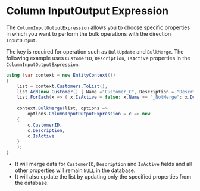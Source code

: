 # Column InputOutput Expression

The `ColumnInputOutputExpression` allows you to choose specific properties in which you want to perform the bulk operations with the direction `InputOutput`.

The key is required for operation such as `BulkUpdate` and `BulkMerge`. The following example uses `CustomerID`, `Description`, `IsActive` properties in the `ColumnInputOutputExpression`. 

```csharp
using (var context = new EntityContext())
{
    list = context.Customers.ToList();
    list.Add(new Customer() { Name ="Customer_C", Description = "Description"});
    list.ForEach(x => { x.IsActive = false; x.Name += "_NotMerge"; x.Description += "_Merge"; });
			
    context.BulkMerge(list, options => 
        options.ColumnInputOutputExpression = c => new 
	{
	    c.CustomerID, 
	    c.Description, 
	    c.IsActive
	}
    );	
}
```

- It will merge data for `CustomerID`, `Description` and `IsActive` fields and all other properties will remain `NULL` in the database.
- It will also update the list by updating only the specified properties from the database.
